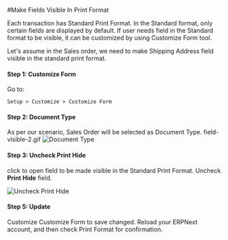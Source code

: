 #Make Fields Visible In Print Format

Each transaction has Standard Print Format. In the Standard format, only certain fields are displayed by default. If  user needs field in the Standard format to be visible, it can be customized by using Customize Form tool.

Let's assume in the Sales order, we need to make Shipping Address field visible in the standard print format.

#### Step 1: Customize Form

Go to:

`Setup > Customize > Customize Form`

#### Step 2: Document Type

As per our scenario, Sales Order will be selected as Document Type.
field-visible-2.gif
<img alt="Document Type" class="screenshot" src="{{docs_base_url}}/assets/img/articles/print-visible-1.png">

#### Step 3: Uncheck Print Hide

click to open field to be made visible in the Standard Print Format. Uncheck **Print Hide** field.

<img alt="Uncheck Print Hide " class="screenshot" src="{{docs_base_url}}/assets/img/articles/print-visible-2.gif">

#### Step 5: Update

Customize Customize Form to save changed. Reload your ERPNext account, and then check Print Format for confirmation.